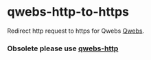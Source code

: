 # qwebs-http-to-https
Redirect http request to https for Qwebs [Qwebs](https://www.npmjs.com/package/qwebs).


### Obsolete please use [qwebs-http](https://www.npmjs.com/package/qwebs-http)